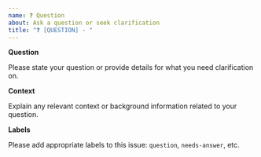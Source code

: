 ```yaml
---
name: ❓ Question
about: Ask a question or seek clarification
title: "❓ [QUESTION] - "
---
```


**Question**

Please state your question or provide details for what you need clarification on.

**Context**

Explain any relevant context or background information related to your question.

**Labels**

Please add appropriate labels to this issue: `question`, `needs-answer`, etc.
